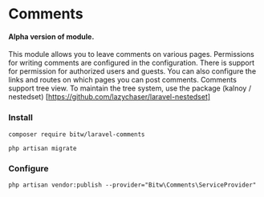 # Comments

#### Alpha version of module.

This module allows you to leave comments on various pages.
Permissions for writing comments are configured in the configuration.
There is support for permission for authorized users and guests.
You can also configure the links and routes on which pages you can post comments.
Comments support tree view. To maintain the tree system, use the package (kalnoy / nestedset) [https://github.com/lazychaser/laravel-nestedset]

### Install
`composer require bitw/laravel-comments`

`php artisan migrate`

### Configure
`php artisan vendor:publish --provider="Bitw\Comments\ServiceProvider"`